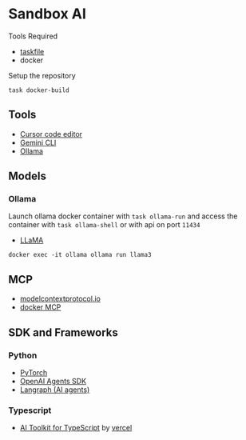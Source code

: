 # Sandbox AI

Tools Required
* [taskfile](https://taskfile.dev/)
* docker

Setup the repository
```
task docker-build
```

## Tools
* [Cursor code editor](https://cursor.com/home)
* [Gemini CLI](https://github.com/google-gemini/gemini-cli)
* [Ollama](https://ollama.com/)

## Models

### Ollama

Launch ollama docker container with `task ollama-run` and access the container with `task ollama-shell` or with api on port `11434`

* [LLaMA](https://fr.wikipedia.org/wiki/LLaMA)
```
docker exec -it ollama ollama run llama3
```

## MCP

* [modelcontextprotocol.io](https://modelcontextprotocol.io/introduction)
* [docker MCP](https://docs.docker.com/ai/mcp-catalog-and-toolkit/toolkit/)

## SDK and Frameworks

### Python

* [PyTorch](https://pytorch.org/)
* [OpenAI Agents SDK](https://openai.github.io/openai-agents-python/)
* [Langraph (AI agents)](https://www.langchain.com/langgraph)

### Typescript

* [AI Toolkit for TypeScript](https://ai-sdk.dev/) by [vercel](https://vercel.com/)